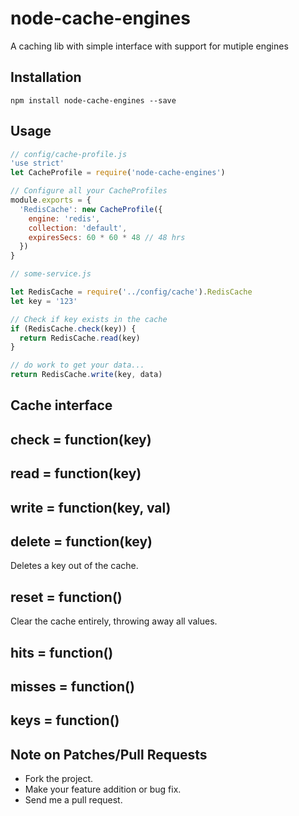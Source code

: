 # node-cache-engines

A caching lib with simple interface with support for mutiple engines

## Installation

    npm install node-cache-engines --save

## Usage

```javascript
// config/cache-profile.js
'use strict'
let CacheProfile = require('node-cache-engines')

// Configure all your CacheProfiles
module.exports = {
  'RedisCache': new CacheProfile({
    engine: 'redis',
    collection: 'default',
    expiresSecs: 60 * 60 * 48 // 48 hrs
  })
}

```

```javascript
// some-service.js

let RedisCache = require('../config/cache').RedisCache
let key = '123'

// Check if key exists in the cache
if (RedisCache.check(key)) {
  return RedisCache.read(key)
}

// do work to get your data...
return RedisCache.write(key, data)

```

## Cache interface

## check = function(key)

## read = function(key)

## write = function(key, val)

## delete = function(key)

Deletes a key out of the cache.

## reset = function()

Clear the cache entirely, throwing away all values.

## hits = function()

## misses = function()

## keys = function()


## Note on Patches/Pull Requests

* Fork the project.
* Make your feature addition or bug fix.
* Send me a pull request.
